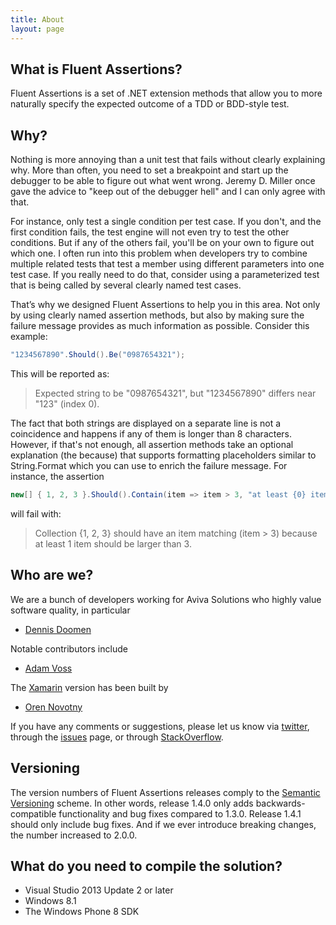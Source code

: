 ```yaml
---
title: About
layout: page
---
```


## What is Fluent Assertions?

Fluent Assertions is a set of .NET extension methods that allow you to more naturally specify the expected outcome of a TDD or BDD-style test.

## Why?

Nothing is more annoying than a unit test that fails without clearly explaining why. More than often, you need to set a breakpoint and start up the debugger to be able to figure out what went wrong. Jeremy D. Miller once gave the advice to "keep out of the debugger hell" and I can only agree with that.

For instance, only test a single condition per test case. If you don't, and the first condition fails, the test engine will not even try to test the other conditions. But if any of the others fail, you'll be on your own to figure out which one. I often run into this problem when developers try to combine multiple related tests that test a member using different parameters into one test case. If you really need to do that, consider using a parameterized test that is being called by several clearly named test cases.

That’s why we designed Fluent Assertions to help you in this area. Not only by using clearly named assertion methods, but also by making sure the failure message provides as much information as possible. Consider this example:

```c#
"1234567890".Should().Be("0987654321");
```

This will be reported as:

> Expected string to be
"0987654321", but
"1234567890" differs near "123" (index 0).

The fact that both strings are displayed on a separate line is not a coincidence and happens if any of them is longer than 8 characters. However, if that's not enough, all assertion methods take an optional explanation (the because) that supports formatting placeholders similar to String.Format which you can use to enrich the failure message. For instance, the assertion

```c#
new[] { 1, 2, 3 }.Should().Contain(item => item > 3, "at least {0} item should be larger than 3", 1);
```

will fail with:

> Collection {1, 2, 3} should have an item matching (item > 3) because at least 1 item should be larger than 3.

## Who are we?

We are a bunch of developers working for Aviva Solutions who highly value software quality, in particular

* [Dennis Doomen](https://twitter.com/ddoomen)  

Notable contributors include

* [Adam Voss](https://github.com/adamvoss)

The [Xamarin](https://github.com/onovotny/fluentassertions) version has been built by

* [Oren Novotny](https://twitter.com/onovotny)

If you have any comments or suggestions, please let us know via [twitter](https://twitter.com/search?q=fluentassertions&src=typd), through the [issues](https://github.com/dennisdoomen/FluentAssertions/issues) page, or through [StackOverflow](http://stackoverflow.com/questions/tagged/fluent-assertions).

## Versioning

The version numbers of Fluent Assertions releases comply to the [Semantic Versioning](http://semver.org/) scheme. In other words, release 1.4.0 only adds backwards-compatible functionality and bug fixes compared to 1.3.0. Release 1.4.1 should only include bug fixes. And if we ever introduce breaking changes, the number increased to 2.0.0.

## What do you need to compile the solution?

* Visual Studio 2013 Update 2 or later
* Windows 8.1
* The Windows Phone 8 SDK